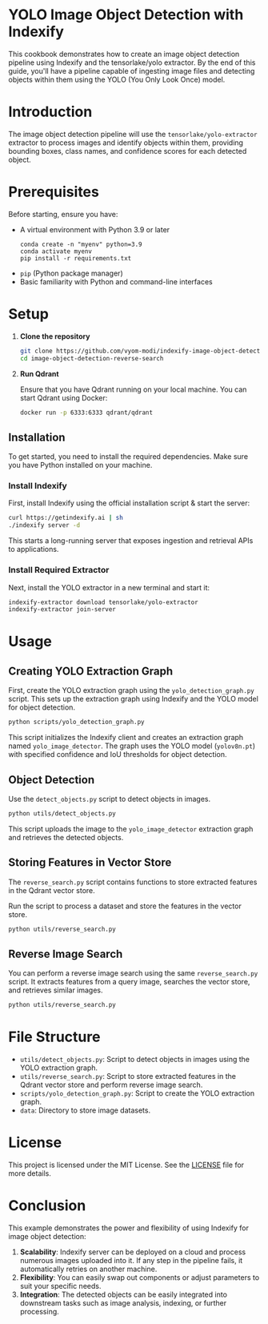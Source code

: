 # YOLO Image Object Detection with Indexify

This cookbook demonstrates how to create an image object detection pipeline using Indexify and the tensorlake/yolo extractor. By the end of this guide, you'll have a pipeline capable of ingesting image files and detecting objects within them using the YOLO (You Only Look Once) model.

# Introduction

The image object detection pipeline will use the `tensorlake/yolo-extractor` extractor to process images and identify objects within them, providing bounding boxes, class names, and confidence scores for each detected object.

# Prerequisites

Before starting, ensure you have:

- A virtual environment with Python 3.9 or later
  ```shell
  conda create -n "myenv" python=3.9
  conda activate myenv
  pip install -r requirements.txt
  ```
- `pip` (Python package manager)
- Basic familiarity with Python and command-line interfaces

# Setup

1. **Clone the repository**

   ```bash
   git clone https://github.com/vyom-modi/indexify-image-object-detection-reverse-search.git
   cd image-object-detection-reverse-search
   ```
   
2. **Run Qdrant**

   Ensure that you have Qdrant running on your local machine. You can start Qdrant using Docker:

   ```bash
   docker run -p 6333:6333 qdrant/qdrant
   ```
 
## Installation

To get started, you need to install the required dependencies. Make sure you have Python installed on your machine.
   
### Install Indexify

First, install Indexify using the official installation script & start the server:

```bash
curl https://getindexify.ai | sh
./indexify server -d
```

This starts a long-running server that exposes ingestion and retrieval APIs to applications.

### Install Required Extractor

Next, install the YOLO extractor in a new terminal and start it:

```bash
indexify-extractor download tensorlake/yolo-extractor
indexify-extractor join-server
```

# Usage

## Creating YOLO Extraction Graph

First, create the YOLO extraction graph using the `yolo_detection_graph.py` script. This sets up the extraction graph using Indexify and the YOLO model for object detection.

```bash
python scripts/yolo_detection_graph.py
```

This script initializes the Indexify client and creates an extraction graph named `yolo_image_detector`. The graph uses the YOLO model (`yolov8n.pt`) with specified confidence and IoU thresholds for object detection.

## Object Detection

Use the `detect_objects.py` script to detect objects in images.

```bash
python utils/detect_objects.py
```

This script uploads the image to the `yolo_image_detector` extraction graph and retrieves the detected objects.

## Storing Features in Vector Store

The `reverse_search.py` script contains functions to store extracted features in the Qdrant vector store.

Run the script to process a dataset and store the features in the vector store.

```bash
python utils/reverse_search.py
```

## Reverse Image Search

You can perform a reverse image search using the same `reverse_search.py` script. It extracts features from a query image, searches the vector store, and retrieves similar images.

```bash
python utils/reverse_search.py
```

# File Structure
- `utils/detect_objects.py`: Script to detect objects in images using the YOLO extraction graph.
- `utils/reverse_search.py`: Script to store extracted features in the Qdrant vector store and perform reverse image search.
- `scripts/yolo_detection_graph.py`: Script to create the YOLO extraction graph.
- `data`: Directory to store image datasets.

# License

This project is licensed under the MIT License. See the [LICENSE](LICENSE) file for more details.

# Conclusion

This example demonstrates the power and flexibility of using Indexify for image object detection:

1. **Scalability**: Indexify server can be deployed on a cloud and process numerous images uploaded into it. If any step in the pipeline fails, it automatically retries on another machine.
2. **Flexibility**: You can easily swap out components or adjust parameters to suit your specific needs.
3. **Integration**: The detected objects can be easily integrated into downstream tasks such as image analysis, indexing, or further processing.

